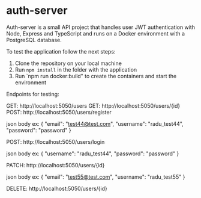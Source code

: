 # auth-server

Auth-server is a small API project that handles user JWT authentication with Node, Express and TypeScript and runs on a Docker environment with a PostgreSQL database.

To test the application follow the next steps:

1) Clone the repository on your local machine
2) Run `npm install` in the folder with the application
3) Run `npm run docker:build" to create the containers and start the environment

Endpoints for testing:

GET: http://localhost:5050/users
GET: http://localhost:5050/users/{id}
POST: http://localhost:5050/users/register

json body ex: {
	"email": "test44@test.com",
	"username": "radu_test44",
	"password": "password"
}

POST: http://localhost:5050/users/login

json body ex: {
	"username": "radu_test44",
	"password": "password"
}

PATCH: http://localhost:5050/users/{id}

json body ex: {
	"email": "test55@test.com",
	"username": "radu_test55"
}

DELETE: http://localhost:5050/users/{id}

